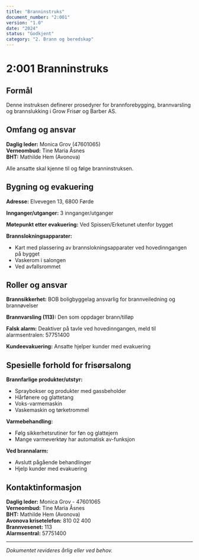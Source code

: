 ```yaml
---
title: "Branninstruks"
document_number: "2:001"
version: "1.0"
date: "2024"
status: "Godkjent"
category: "2. Brann og beredskap"
---
```


# 2:001 Branninstruks

## Formål

Denne instruksen definerer prosedyrer for brannforebygging, brannvarsling og brannslukking i Grow Frisør og Barber AS.

## Omfang og ansvar

**Daglig leder:** Monica Grov (47601065)  
**Verneombud:** Tine Maria Åsnes  
**BHT:** Mathilde Hem (Avonova)

Alle ansatte skal kjenne til og følge branninstruksen.

## Bygning og evakuering

**Adresse:** Elvevegen 13, 6800 Førde

**Innganger/utganger:** 3 innganger/utganger

**Møtepunkt etter evakuering:** Ved Spissen/Erketunet utenfor bygget

**Brannslokningsapparater:** 
- Kart med plassering av brannslokningsapparater ved hovedinngangen på bygget
- Vaskerom i salongen
- Ved avfallsrommet

## Roller og ansvar

**Brannsikkerhet:** BOB boligbyggelag ansvarlig for brannveiledning og brannøvelser

**Brannvarsling (113):** Den som oppdager brann/tilløp

**Falsk alarm:** Deaktiver på tavle ved hovedinngangen, meld til alarmsentralen: 57751400

**Kundeevakuering:** Ansatte hjelper kunder med evakuering

## Spesielle forhold for frisørsalong

**Brannfarlige produkter/utstyr:**
- Spraybokser og produkter med gassbeholder
- Hårfønere og glattetang
- Voks-varmemaskin
- Vaskemaskin og tørketrommel

**Varmebehandling:**
- Følg sikkerhetsrutiner for føn og glattejern
- Mange varmeverktøy har automatisk av-funksjon

**Ved brannalarm:**
- Avslutt pågående behandlinger
- Hjelp kunder med evakuering

## Kontaktinformasjon

**Daglig leder:** Monica Grov - 47601065  
**Verneombud:** Tine Maria Åsnes  
**BHT:** Mathilde Hem (Avonova)  
**Avonova krisetelefon:** 810 02 400  
**Brannvesenet:** 113  
**Alarmsentral:** 57751400

---

*Dokumentet revideres årlig eller ved behov.*

